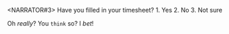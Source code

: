 <NARRATOR#3> Have you filled in your timesheet?
    1. Yes
    2. No
    3. Not sure

<NARRATOR> Oh *really*? You `think` so? I _bet_!

